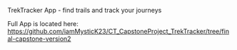 TrekTracker App - find trails and track your journeys

Full App is located here:
https://github.com/iamMysticK23/CT_CapstoneProject_TrekTracker/tree/final-capstone-version2

